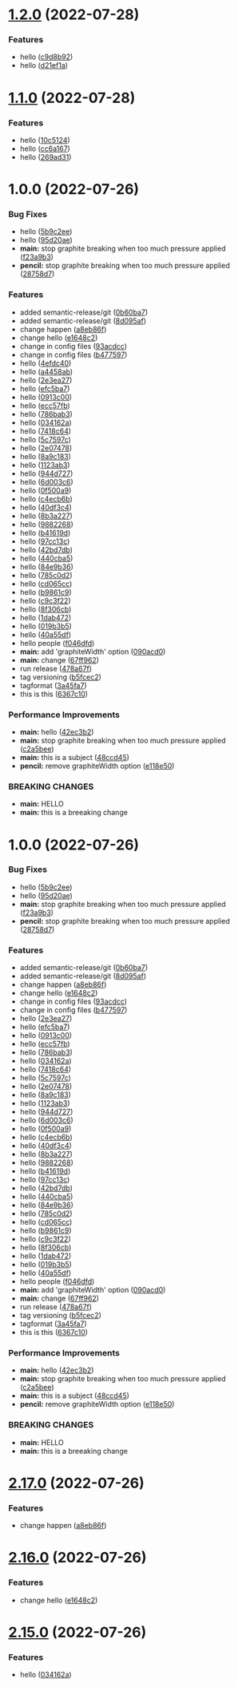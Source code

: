 # [1.2.0](https://github.com/AshwinPyakurel/semantic/compare/semantic@1.1.0...semantic@1.2.0) (2022-07-28)


### Features

* hello ([c9d8b92](https://github.com/AshwinPyakurel/semantic/commit/c9d8b922c4cd190b7c55b4b0fafab897e46e62d5))
* hello ([d21ef1a](https://github.com/AshwinPyakurel/semantic/commit/d21ef1a748f1324f1606e1b93a3f5e75b25d5d66))

# [1.1.0](https://github.com/AshwinPyakurel/semantic/compare/semantic@1.0.0...semantic@1.1.0) (2022-07-28)


### Features

* hello ([10c5124](https://github.com/AshwinPyakurel/semantic/commit/10c512460e1f94b3411058e75d2d7860e404c6ba))
* hello ([cc6a167](https://github.com/AshwinPyakurel/semantic/commit/cc6a167d6ae55b568578f4960750c2ba425314c6))
* hello ([269ad31](https://github.com/AshwinPyakurel/semantic/commit/269ad31205399ec6b06d10c928884d53da7a73e0))

# 1.0.0 (2022-07-26)


### Bug Fixes

* hello ([5b9c2ee](https://github.com/AshwinPyakurel/semantic/commit/5b9c2ee764d3e8f020f38d535d41863a4a682879))
* hello ([95d20ae](https://github.com/AshwinPyakurel/semantic/commit/95d20aee1080f97733e1071b69c89a0d6d59e191))
* **main:** stop graphite breaking when too much pressure applied ([f23a9b3](https://github.com/AshwinPyakurel/semantic/commit/f23a9b3e5a9b342dfb0ba62d59a9111dd77695a6))
* **pencil:** stop graphite breaking when too much pressure applied ([28758d7](https://github.com/AshwinPyakurel/semantic/commit/28758d737a7212771becd2911404a498960a1de4))


### Features

* added semantic-release/git ([0b60ba7](https://github.com/AshwinPyakurel/semantic/commit/0b60ba7a9e09d8783456875f9be42c91b5ef5189))
* added semantic-release/git ([8d095af](https://github.com/AshwinPyakurel/semantic/commit/8d095af979e7d3214d86c865eccdc52f42a988c5))
* change happen ([a8eb86f](https://github.com/AshwinPyakurel/semantic/commit/a8eb86fc7c59f22738cca8566b41da0137fc140c))
* change hello ([e1648c2](https://github.com/AshwinPyakurel/semantic/commit/e1648c22ac7e797527f59861a455e3044217b56b))
* change in config files ([93acdcc](https://github.com/AshwinPyakurel/semantic/commit/93acdccb9b247e483f19ec40bba99a49706d3f61))
* change in config files ([b477597](https://github.com/AshwinPyakurel/semantic/commit/b477597f0a75722c5d6e8f105c51d054984a98eb))
* hello ([4efdc40](https://github.com/AshwinPyakurel/semantic/commit/4efdc403c6c5c109c2c37a01171b190fb2ba7b23))
* hello ([a4458ab](https://github.com/AshwinPyakurel/semantic/commit/a4458ab5b1a4856c475cca273d9904bc06631af6))
* hello ([2e3ea27](https://github.com/AshwinPyakurel/semantic/commit/2e3ea279e6cbfa787618784e4c1a9dd640f0263d))
* hello ([efc5ba7](https://github.com/AshwinPyakurel/semantic/commit/efc5ba71adc5350f4d3b42783235dcbc505cab11))
* hello ([0913c00](https://github.com/AshwinPyakurel/semantic/commit/0913c00599aa2dab6479253bba2c5a1362a56d5f))
* hello ([ecc57fb](https://github.com/AshwinPyakurel/semantic/commit/ecc57fbb2a9ca61f05259137dc2504ffdaf618cf))
* hello ([786bab3](https://github.com/AshwinPyakurel/semantic/commit/786bab31e8dca70ad66202c0de0ae5ddbbc6550c))
* hello ([034162a](https://github.com/AshwinPyakurel/semantic/commit/034162ad6f82f200446bdbddb1f0ce0dcb76e911))
* hello ([7418c64](https://github.com/AshwinPyakurel/semantic/commit/7418c647836f25a1ae2fb330dc283f76818b0df5))
* hello ([5c7597c](https://github.com/AshwinPyakurel/semantic/commit/5c7597cbe07507a0d46cd74f61c70dc698a82671))
* hello ([2e07478](https://github.com/AshwinPyakurel/semantic/commit/2e07478ec33824b5903cfbed95bc48a38c5da6ca))
* hello ([8a9c183](https://github.com/AshwinPyakurel/semantic/commit/8a9c183f3cd73cce6c3e5b098c71f24cf4cf1ece))
* hello ([1123ab3](https://github.com/AshwinPyakurel/semantic/commit/1123ab3daed1584a3b71dcdca75fd7483c6ae808))
* hello ([944d727](https://github.com/AshwinPyakurel/semantic/commit/944d7277b4337b828d4fc71839d00c9cd6800e15))
* hello ([6d003c6](https://github.com/AshwinPyakurel/semantic/commit/6d003c6bccd369cce9ce0e98fa408656ca969473))
* hello ([0f500a9](https://github.com/AshwinPyakurel/semantic/commit/0f500a96e5701689daa0febb177a9881eed4d364))
* hello ([c4ecb6b](https://github.com/AshwinPyakurel/semantic/commit/c4ecb6bdbb90b721fdd469ce997779a930b5e1cf))
* hello ([40df3c4](https://github.com/AshwinPyakurel/semantic/commit/40df3c441498605843287c5600f15a5a644a37d1))
* hello ([8b3a227](https://github.com/AshwinPyakurel/semantic/commit/8b3a227c325b7992d82d42999206086c14b81cca))
* hello ([9882268](https://github.com/AshwinPyakurel/semantic/commit/98822689f29c5bed6a54bd262c2992675fcaeb5b))
* hello ([b41619d](https://github.com/AshwinPyakurel/semantic/commit/b41619d81840201e368dc2e836fe549d8b2a485e))
* hello ([97cc13c](https://github.com/AshwinPyakurel/semantic/commit/97cc13ceef21a3ef66b0206a90c9ae5fec9d3fd4))
* hello ([42bd7db](https://github.com/AshwinPyakurel/semantic/commit/42bd7dba0f3f49d3699bb5182eb1700cd73cd167))
* hello ([440cba5](https://github.com/AshwinPyakurel/semantic/commit/440cba5bbf71e3fee4547084004f14c3d1562013))
* hello ([84e9b36](https://github.com/AshwinPyakurel/semantic/commit/84e9b36b9d6d6ce49b9dfd7302c10fa5ccc3a8e0))
* hello ([785c0d2](https://github.com/AshwinPyakurel/semantic/commit/785c0d27eaed9bc70677a965d5eebcc0a6c86f25))
* hello ([cd065cc](https://github.com/AshwinPyakurel/semantic/commit/cd065cc69728ff81ed867d87ad89df546d5e4449))
* hello ([b9861c9](https://github.com/AshwinPyakurel/semantic/commit/b9861c92bd0b596b5b52162eaba1a95c4e0b83d7))
* hello ([c9c3f22](https://github.com/AshwinPyakurel/semantic/commit/c9c3f221c9a3a531f00592f23199a47278e12fcc))
* hello ([8f306cb](https://github.com/AshwinPyakurel/semantic/commit/8f306cbddfc4994ec5c4f8219ade3d8468794446))
* hello ([1dab472](https://github.com/AshwinPyakurel/semantic/commit/1dab472a598b43ec6efa4ee1fe722476244947b0))
* hello ([019b3b5](https://github.com/AshwinPyakurel/semantic/commit/019b3b5e3fff1a0458e721de6e068cee7178fa7d))
* hello ([40a55df](https://github.com/AshwinPyakurel/semantic/commit/40a55df7790f87ab197cd78db83a4b60a91c8c86))
* hello people ([f046dfd](https://github.com/AshwinPyakurel/semantic/commit/f046dfd9acc1160a936b8578656968d8008b5d6c))
* **main:** add 'graphiteWidth' option ([090acd0](https://github.com/AshwinPyakurel/semantic/commit/090acd0ac868cc33cc3ca711e20e86eb7b2aa88b))
* **main:** change ([67ff962](https://github.com/AshwinPyakurel/semantic/commit/67ff96289843a75ab9b83f18f4570a4b0c01ecc3))
* run release ([478a67f](https://github.com/AshwinPyakurel/semantic/commit/478a67fd53e3f0db3a331568833a1b94de06ebea))
* tag versioning ([b5fcec2](https://github.com/AshwinPyakurel/semantic/commit/b5fcec2ac4d898b7b1f89fce790e49d6b7cd665f))
* tagformat ([3a45fa7](https://github.com/AshwinPyakurel/semantic/commit/3a45fa7fa76f106fef8fc0dc9e29f966ba242da2))
* this is this ([6367c10](https://github.com/AshwinPyakurel/semantic/commit/6367c1017854ef8511556e1133b707050540d5b2))


### Performance Improvements

* **main:** hello ([42ec3b2](https://github.com/AshwinPyakurel/semantic/commit/42ec3b259fdf559f04dae30595687df2ad347af8))
* **main:** stop graphite breaking when too much pressure applied ([c2a5bee](https://github.com/AshwinPyakurel/semantic/commit/c2a5bee4a96e34d1dad535847b9445655e54e57d))
* **main:** this is a subject ([48ccd45](https://github.com/AshwinPyakurel/semantic/commit/48ccd452a64c2449e1fa1253895a61f3adb1056b))
* **pencil:** remove graphiteWidth option ([e118e50](https://github.com/AshwinPyakurel/semantic/commit/e118e50d377bb8a8f26fec88e884eddc0ada0a13))


### BREAKING CHANGES

* **main:** HELLO
* **main:** this is a breeaking change

# 1.0.0 (2022-07-26)


### Bug Fixes

* hello ([5b9c2ee](https://github.com/AshwinPyakurel/semantic/commit/5b9c2ee764d3e8f020f38d535d41863a4a682879))
* hello ([95d20ae](https://github.com/AshwinPyakurel/semantic/commit/95d20aee1080f97733e1071b69c89a0d6d59e191))
* **main:** stop graphite breaking when too much pressure applied ([f23a9b3](https://github.com/AshwinPyakurel/semantic/commit/f23a9b3e5a9b342dfb0ba62d59a9111dd77695a6))
* **pencil:** stop graphite breaking when too much pressure applied ([28758d7](https://github.com/AshwinPyakurel/semantic/commit/28758d737a7212771becd2911404a498960a1de4))


### Features

* added semantic-release/git ([0b60ba7](https://github.com/AshwinPyakurel/semantic/commit/0b60ba7a9e09d8783456875f9be42c91b5ef5189))
* added semantic-release/git ([8d095af](https://github.com/AshwinPyakurel/semantic/commit/8d095af979e7d3214d86c865eccdc52f42a988c5))
* change happen ([a8eb86f](https://github.com/AshwinPyakurel/semantic/commit/a8eb86fc7c59f22738cca8566b41da0137fc140c))
* change hello ([e1648c2](https://github.com/AshwinPyakurel/semantic/commit/e1648c22ac7e797527f59861a455e3044217b56b))
* change in config files ([93acdcc](https://github.com/AshwinPyakurel/semantic/commit/93acdccb9b247e483f19ec40bba99a49706d3f61))
* change in config files ([b477597](https://github.com/AshwinPyakurel/semantic/commit/b477597f0a75722c5d6e8f105c51d054984a98eb))
* hello ([2e3ea27](https://github.com/AshwinPyakurel/semantic/commit/2e3ea279e6cbfa787618784e4c1a9dd640f0263d))
* hello ([efc5ba7](https://github.com/AshwinPyakurel/semantic/commit/efc5ba71adc5350f4d3b42783235dcbc505cab11))
* hello ([0913c00](https://github.com/AshwinPyakurel/semantic/commit/0913c00599aa2dab6479253bba2c5a1362a56d5f))
* hello ([ecc57fb](https://github.com/AshwinPyakurel/semantic/commit/ecc57fbb2a9ca61f05259137dc2504ffdaf618cf))
* hello ([786bab3](https://github.com/AshwinPyakurel/semantic/commit/786bab31e8dca70ad66202c0de0ae5ddbbc6550c))
* hello ([034162a](https://github.com/AshwinPyakurel/semantic/commit/034162ad6f82f200446bdbddb1f0ce0dcb76e911))
* hello ([7418c64](https://github.com/AshwinPyakurel/semantic/commit/7418c647836f25a1ae2fb330dc283f76818b0df5))
* hello ([5c7597c](https://github.com/AshwinPyakurel/semantic/commit/5c7597cbe07507a0d46cd74f61c70dc698a82671))
* hello ([2e07478](https://github.com/AshwinPyakurel/semantic/commit/2e07478ec33824b5903cfbed95bc48a38c5da6ca))
* hello ([8a9c183](https://github.com/AshwinPyakurel/semantic/commit/8a9c183f3cd73cce6c3e5b098c71f24cf4cf1ece))
* hello ([1123ab3](https://github.com/AshwinPyakurel/semantic/commit/1123ab3daed1584a3b71dcdca75fd7483c6ae808))
* hello ([944d727](https://github.com/AshwinPyakurel/semantic/commit/944d7277b4337b828d4fc71839d00c9cd6800e15))
* hello ([6d003c6](https://github.com/AshwinPyakurel/semantic/commit/6d003c6bccd369cce9ce0e98fa408656ca969473))
* hello ([0f500a9](https://github.com/AshwinPyakurel/semantic/commit/0f500a96e5701689daa0febb177a9881eed4d364))
* hello ([c4ecb6b](https://github.com/AshwinPyakurel/semantic/commit/c4ecb6bdbb90b721fdd469ce997779a930b5e1cf))
* hello ([40df3c4](https://github.com/AshwinPyakurel/semantic/commit/40df3c441498605843287c5600f15a5a644a37d1))
* hello ([8b3a227](https://github.com/AshwinPyakurel/semantic/commit/8b3a227c325b7992d82d42999206086c14b81cca))
* hello ([9882268](https://github.com/AshwinPyakurel/semantic/commit/98822689f29c5bed6a54bd262c2992675fcaeb5b))
* hello ([b41619d](https://github.com/AshwinPyakurel/semantic/commit/b41619d81840201e368dc2e836fe549d8b2a485e))
* hello ([97cc13c](https://github.com/AshwinPyakurel/semantic/commit/97cc13ceef21a3ef66b0206a90c9ae5fec9d3fd4))
* hello ([42bd7db](https://github.com/AshwinPyakurel/semantic/commit/42bd7dba0f3f49d3699bb5182eb1700cd73cd167))
* hello ([440cba5](https://github.com/AshwinPyakurel/semantic/commit/440cba5bbf71e3fee4547084004f14c3d1562013))
* hello ([84e9b36](https://github.com/AshwinPyakurel/semantic/commit/84e9b36b9d6d6ce49b9dfd7302c10fa5ccc3a8e0))
* hello ([785c0d2](https://github.com/AshwinPyakurel/semantic/commit/785c0d27eaed9bc70677a965d5eebcc0a6c86f25))
* hello ([cd065cc](https://github.com/AshwinPyakurel/semantic/commit/cd065cc69728ff81ed867d87ad89df546d5e4449))
* hello ([b9861c9](https://github.com/AshwinPyakurel/semantic/commit/b9861c92bd0b596b5b52162eaba1a95c4e0b83d7))
* hello ([c9c3f22](https://github.com/AshwinPyakurel/semantic/commit/c9c3f221c9a3a531f00592f23199a47278e12fcc))
* hello ([8f306cb](https://github.com/AshwinPyakurel/semantic/commit/8f306cbddfc4994ec5c4f8219ade3d8468794446))
* hello ([1dab472](https://github.com/AshwinPyakurel/semantic/commit/1dab472a598b43ec6efa4ee1fe722476244947b0))
* hello ([019b3b5](https://github.com/AshwinPyakurel/semantic/commit/019b3b5e3fff1a0458e721de6e068cee7178fa7d))
* hello ([40a55df](https://github.com/AshwinPyakurel/semantic/commit/40a55df7790f87ab197cd78db83a4b60a91c8c86))
* hello people ([f046dfd](https://github.com/AshwinPyakurel/semantic/commit/f046dfd9acc1160a936b8578656968d8008b5d6c))
* **main:** add 'graphiteWidth' option ([090acd0](https://github.com/AshwinPyakurel/semantic/commit/090acd0ac868cc33cc3ca711e20e86eb7b2aa88b))
* **main:** change ([67ff962](https://github.com/AshwinPyakurel/semantic/commit/67ff96289843a75ab9b83f18f4570a4b0c01ecc3))
* run release ([478a67f](https://github.com/AshwinPyakurel/semantic/commit/478a67fd53e3f0db3a331568833a1b94de06ebea))
* tag versioning ([b5fcec2](https://github.com/AshwinPyakurel/semantic/commit/b5fcec2ac4d898b7b1f89fce790e49d6b7cd665f))
* tagformat ([3a45fa7](https://github.com/AshwinPyakurel/semantic/commit/3a45fa7fa76f106fef8fc0dc9e29f966ba242da2))
* this is this ([6367c10](https://github.com/AshwinPyakurel/semantic/commit/6367c1017854ef8511556e1133b707050540d5b2))


### Performance Improvements

* **main:** hello ([42ec3b2](https://github.com/AshwinPyakurel/semantic/commit/42ec3b259fdf559f04dae30595687df2ad347af8))
* **main:** stop graphite breaking when too much pressure applied ([c2a5bee](https://github.com/AshwinPyakurel/semantic/commit/c2a5bee4a96e34d1dad535847b9445655e54e57d))
* **main:** this is a subject ([48ccd45](https://github.com/AshwinPyakurel/semantic/commit/48ccd452a64c2449e1fa1253895a61f3adb1056b))
* **pencil:** remove graphiteWidth option ([e118e50](https://github.com/AshwinPyakurel/semantic/commit/e118e50d377bb8a8f26fec88e884eddc0ada0a13))


### BREAKING CHANGES

* **main:** HELLO
* **main:** this is a breeaking change

# [2.17.0](https://github.com/AshwinPyakurel/semantic/compare/v2.16.0...v2.17.0) (2022-07-26)


### Features

* change happen ([a8eb86f](https://github.com/AshwinPyakurel/semantic/commit/a8eb86fc7c59f22738cca8566b41da0137fc140c))

# [2.16.0](https://github.com/AshwinPyakurel/semantic/compare/v2.15.0...v2.16.0) (2022-07-26)


### Features

* change hello ([e1648c2](https://github.com/AshwinPyakurel/semantic/commit/e1648c22ac7e797527f59861a455e3044217b56b))

# [2.15.0](https://github.com/AshwinPyakurel/semantic/compare/v2.14.0...v2.15.0) (2022-07-26)


### Features

* hello ([034162a](https://github.com/AshwinPyakurel/semantic/commit/034162ad6f82f200446bdbddb1f0ce0dcb76e911))
